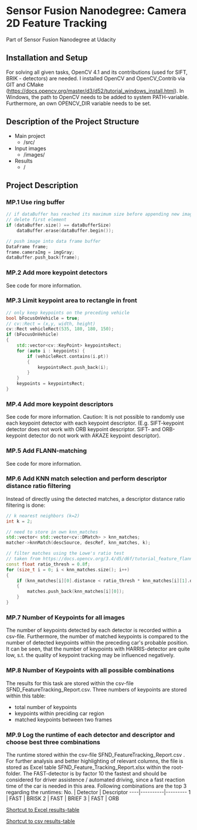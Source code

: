 # Sensor Fusion Nanodegree: Camera 2D Feature Tracking
Part of Sensor Fusion Nanodegree at Udacity

## Installation and Setup
For solving all given tasks, OpenCV 4.1 and its contributions (used for SIFT, BRIK - detectors) are needed. I installed OpenCV and OpenCV_Contrib via GIT and CMake (https://docs.opencv.org/master/d3/d52/tutorial_windows_install.html). In Windows, the path to OpenCV needs to be added to system PATH-variable. Furthermore, an own OPENCV_DIR variable needs to be set. 

## Description of the Project Structure
* Main project
  * /src/
* Input images
  * /images/
* Results
  * /
  
## Project Description

### MP.1 Use ring buffer
```c++
// if dataBuffer has reached its maximum size before appending new image,
// delete first element
if (dataBuffer.size() == dataBufferSize) 
    dataBuffer.erase(dataBuffer.begin());        

// push image into data frame buffer
DataFrame frame;
frame.cameraImg = imgGray;
dataBuffer.push_back(frame);
``` 

### MP.2 Add more keypoint detectors
See code for more information. 

### MP.3 Limit keypoint area to rectangle in front
```c++
// only keep keypoints on the preceding vehicle
bool bFocusOnVehicle = true;
// cv::Rect = (x,y, width, height)
cv::Rect vehicleRect(535, 180, 180, 150);       
if (bFocusOnVehicle)
{
    std::vector<cv::KeyPoint> keypointsRect;
    for (auto i : keypoints) {                
        if (vehicleRect.contains(i.pt))
        {
            keypointsRect.push_back(i);
        }
    }
    keypoints = keypointsRect;
}   
```

### MP.4 Add more keypoint descriptors
See code for more information. Caution: It is not possible to randomly use each keypoint detector with each keypoint descriptor. (E.g. SIFT-keypoint detector does not work with ORB keypoint descriptor. SIFT- and ORB-keypoint detector do not work with AKAZE keypoint descriptor).

### MP.5 Add FLANN-matching
See code for more information. 

### MP.6 Add KNN match selection and perform descriptor distance ratio filtering
Instead of directly using the detected matches, a descriptor distance ratio filtering is done: 
```c++
// k nearest neighbors (k=2)
int k = 2;

// need to store in own knn_matches
std::vector< std::vector<cv::DMatch> > knn_matches;        
matcher->knnMatch(descSource, descRef, knn_matches, k);

// filter matches using the Lowe's ratio test
// taken from https://docs.opencv.org/3.4/d5/d6f/tutorial_feature_flann_matcher.html
const float ratio_thresh = 0.8f;        
for (size_t i = 0; i < knn_matches.size(); i++)
{
    if (knn_matches[i][0].distance < ratio_thresh * knn_matches[i][1].distance)
    {
        matches.push_back(knn_matches[i][0]);
    }
}
```

### MP.7 Number of Keypoints for all images
The number of keypoints detected by each detector is recorded within a csv-file. Furthermore, the number of matched keypoints is compared to the number of detected keypoints within the preceding car's probable position. It can be seen, that the number of keypoints with HARRIS-detector are quite low, s.t. the quality of keypoint tracking may be influenced negatively.

### MP.8 Number of Keypoints with all possible combinations
The results for this task are stored within the csv-file SFND_FeatureTracking_Report.csv. Three numbers of keypoints are stored within this table: 
* total number of keypoints
* keypoints within preciding car region
* matched keypoints between two frames

### MP.9 Log the runtime of each detector and descriptor and choose best three combinations
The runtime stored within the csv-file SFND_FeatureTracking_Report.csv . For further analysis and better highlighting of relevant columns, the file is stored as Excel table SFND_Feature_Tracking_Report.xlsx within the root-folder. The FAST-detector is by factor 10 the fastest and should be considered for driver assistence / automated driving, since a fast reaction time of the car is needed in this area. Following combinations are the top 3 regarding the runtimes: 
No. | Detector | Descriptor
----|----------|---------
1 | FAST     | BRISK
2 | FAST     | BRIEF
3 | FAST     | ORB
 
[Shortcut to Excel results-table](./SFND_FeatureTracking_Report.xlsx)

[Shortcut to csv results-table](./SFND_FeatureTracking_Report.csv)
